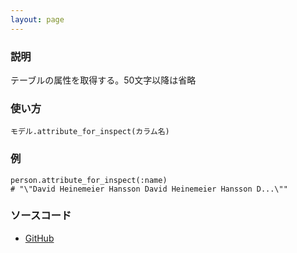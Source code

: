 ```yaml
---
layout: page
---
```

### 説明
テーブルの属性を取得する。50文字以降は省略

### 使い方
    モデル.attribute_for_inspect(カラム名)

### 例
    person.attribute_for_inspect(:name)
    # "\"David Heinemeier Hansson David Heinemeier Hansson D...\""

### ソースコード
* [GitHub](https://github.com/rails/rails/blob/f33d52c95217212cbacc8d5e44b5a8e3cdc6f5b3/activerecord/lib/active_record/attribute_methods.rb#L280)